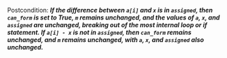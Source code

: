 Postcondition: ***If the difference between `a[i]` and `x` is in `assigned`, then `can_form` is set to True, `m` remains unchanged, and the values of `a`, `x`, and `assigned` are unchanged, breaking out of the most internal loop or if statement. If `a[i] - x` is not in `assigned`, then `can_form` remains unchanged, and `m` remains unchanged, with `a`, `x`, and `assigned` also unchanged.***